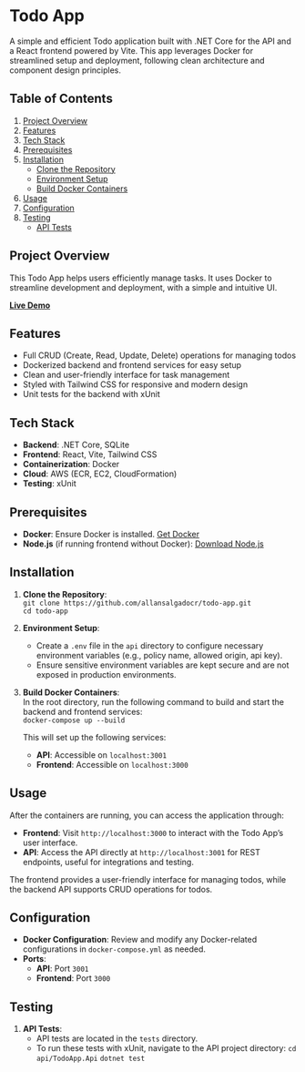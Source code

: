 # Todo App

A simple and efficient Todo application built with .NET Core for the API and a React frontend powered by Vite. This app leverages Docker for streamlined setup and deployment, following clean architecture and component design principles.

## Table of Contents

1. [Project Overview](#project-overview)
2. [Features](#features)
3. [Tech Stack](#tech-stack)
4. [Prerequisites](#prerequisites)
5. [Installation](#installation)
   - [Clone the Repository](#clone-the-repository)
   - [Environment Setup](#environment-setup)
   - [Build Docker Containers](#build-docker-containers)
6. [Usage](#usage)
7. [Configuration](#configuration)
8. [Testing](#testing)
   - [API Tests](#api-tests)

## Project Overview

This Todo App helps users efficiently manage tasks. It uses Docker to streamline development and deployment, with a simple and intuitive UI.

**[Live Demo](http://ec2-18-232-92-36.compute-1.amazonaws.com/)**

## Features

- Full CRUD (Create, Read, Update, Delete) operations for managing todos
- Dockerized backend and frontend services for easy setup
- Clean and user-friendly interface for task management
- Styled with Tailwind CSS for responsive and modern design
- Unit tests for the backend with xUnit

## Tech Stack

- **Backend**: .NET Core, SQLite
- **Frontend**: React, Vite, Tailwind CSS
- **Containerization**: Docker
- **Cloud**: AWS (ECR, EC2, CloudFormation)
- **Testing**: xUnit

## Prerequisites

- **Docker**: Ensure Docker is installed. [Get Docker](https://docs.docker.com/get-docker/)
- **Node.js** (if running frontend without Docker): [Download Node.js](https://nodejs.org/)

## Installation

1. **Clone the Repository**:  
   `git clone https://github.com/allansalgadocr/todo-app.git`  
   `cd todo-app`

2. **Environment Setup**:

   - Create a `.env` file in the `api` directory to configure necessary environment variables (e.g., policy name, allowed origin, api key).
   - Ensure sensitive environment variables are kept secure and are not exposed in production environments.

3. **Build Docker Containers**:  
   In the root directory, run the following command to build and start the backend and frontend services:  
   `docker-compose up --build`

   This will set up the following services:

   - **API**: Accessible on `localhost:3001`
   - **Frontend**: Accessible on `localhost:3000`

## Usage

After the containers are running, you can access the application through:

- **Frontend**: Visit `http://localhost:3000` to interact with the Todo App’s user interface.
- **API**: Access the API directly at `http://localhost:3001` for REST endpoints, useful for integrations and testing.

The frontend provides a user-friendly interface for managing todos, while the backend API supports CRUD operations for todos.

## Configuration

- **Docker Configuration**: Review and modify any Docker-related configurations in `docker-compose.yml` as needed.
- **Ports**:
  - **API**: Port `3001`
  - **Frontend**: Port `3000`

## Testing

1. **API Tests**:
   - API tests are located in the `tests` directory.
   - To run these tests with xUnit, navigate to the API project directory:
     `cd api/TodoApp.Api`
     `dotnet test`
